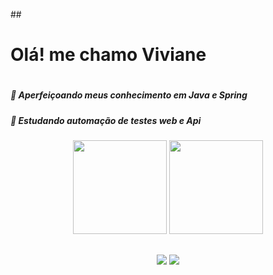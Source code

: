 
##<h1>Olá! me chamo Viviane <h1>

<h5>🌱 Aperfeiçoando meus conhecimento em Java e Spring<h5>
<h5>🌱 Estudando automação de testes web e Api<h5>




<div align = center>
  <img height="150em" src="https://github-readme-stats.vercel.app/api?username=vivi29-emi&show_icons=true&theme=dark&include_all_commits=false&count_private=false"/>
  <img height="150em" src="https://github-readme-stats.vercel.app/api/top-langs/?username=vivi29-emi&layout=compact&langs_count=16&theme=dark"/>
</div>

##



 <div>
   <p align = center>
   <a href="https://www.linkedin.com/in/viviane-geraldo-626130238/" target="_blank">
     <img src="https://img.shields.io/badge/-LinkedIn-%230077B5?style=for-the-badge&logo=linkedin&logoColor=white"></a>
   <a href = "mailto:vivi29emi@gmail.com">
     <img src="https://img.shields.io/badge/-Gmail-%23333?style=for-the-badge&logo=gmail&logoColor=white"></a>
 
   </p>
  </div>


 


 

